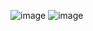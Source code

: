 ![image](https://github.com/user-attachments/assets/2e7db729-1b68-40ae-b52c-b0a6b5a7da61)
![image](https://github.com/user-attachments/assets/684b5e74-385b-41a6-ab1f-7b5070726521)

